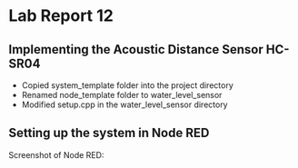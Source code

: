 # Lab Report 12

## Implementing the Acoustic Distance Sensor HC-SR04

- Copied system_template folder into the project directory
- Renamed node_template folder to water_level_sensor
- Modified setup.cpp in the water_level_sensor directory

## Setting up the system in Node RED

Screenshot of Node RED:

